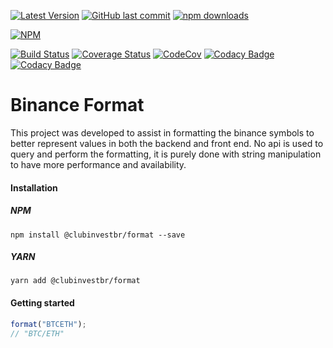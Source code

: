 [![Latest Version](https://img.shields.io/github/release/clubinvestbr/binance-format.svg?style=flat-square)](https://github.com/clubinvest/binance-format/releases) 
[![GitHub last commit](https://img.shields.io/github/last-commit/clubinvestbr/binance-format.svg?maxAge=2400)](#)
[![npm downloads](https://img.shields.io/npm/dt/clubinvestbr/binance-format.svg?maxAge=7200)](https://www.npmjs.com/package/clubinvestbr/binance-format)

[![NPM](https://nodei.co/npm/clubinvestbr/binance-format.png?compact=true)](https://npmjs.org/package/clubinvestbr/binance-format)

[![Build Status](https://travis-ci.org/clubinvestbr/binance-format.svg?branch=master&style=flat-square)](https://travis-ci.org/clubinvestbr/binance-format) 
[![Coverage Status](https://coveralls.io/repos/github/clubinvestbr/binance-format/badge.svg?branch=master&style=flat-square)](https://coveralls.io/github/clubinvestbr/binance-format)
[![CodeCov](https://codecov.io/gh/clubinvestbr/binance-format/branch/master/graph/badge.svg?style=flat-square)](https://codecov.io/github/clubinvestbr/binance-format/)
[![Codacy Badge](https://api.codacy.com/project/badge/Coverage/996757cec66542c0a64fca2b4cf8a936)](https://www.codacy.com/app/dmzoneill/clubinvestbr/binance-format?utm_source=github.com&utm_medium=referral&utm_content=clubinvestbr/binance-format&utm_campaign=Badge_Coverage)
[![Codacy Badge](https://api.codacy.com/project/badge/Grade/996757cec66542c0a64fca2b4cf8a936)](https://www.codacy.com/app/dmzoneill/clubinvestbr/binance-format?utm_source=github.com&amp;utm_medium=referral&amp;utm_content=clubinvestbr/binance-format&amp;utm_campaign=Badge_Grade)

# Binance Format
This project was developed to assist in formatting the binance symbols to better represent values in both the backend and front end. No api is used to query and perform the formatting, it is purely done with string manipulation to have more performance and availability.

#### Installation

##### NPM 
```
npm install @clubinvestbr/format --save
```

##### YARN
```
yarn add @clubinvestbr/format
```

#### Getting started
```javascript
format("BTCETH");
// "BTC/ETH"
```